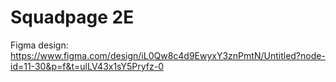 # Squadpage 2E

Figma design: https://www.figma.com/design/iL0Qw8c4d9EwyxY3znPmtN/Untitled?node-id=11-30&p=f&t=ulLV43x1sY5Pryfz-0
